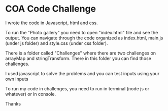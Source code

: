 <h1>COA Code Challenge</h1>

I wrote the code in Javascript, html and css.

To run the "Photo gallery" you need to open "index.html" file and see the output.
You can navigate through the code organized as index.html, main.js (under js folder) and style.css (under css folder).

There is a folder called "Challenges" where there are two challenges on arrayMap and stringTransform.
There in this folder you can find those challenges.

I used javascript to solve the problems and you can test inputs using your own inputs

To run my code in challenges, you need to run in terminal (node js or whatever) or in console.

Thanks
